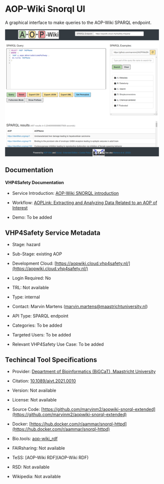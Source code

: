 
# AOP-Wiki Snorql UI

<!--- This file is autogenerated. Edit aopwiki.json to make changes in this page. ---> 

A graphical interface to make queries to the AOP-Wiki SPARQL endpoint.

![AOP-Wiki Snorql UI logo](https://raw.githubusercontent.com/VHP4Safety/cloud/main/docs/service/aopwiki.png)

## Documentation

#### VHP4Safety Documentation

* Service Introduction: [AOP-Wiki SNORQL introduction](https://docs.vhp4safety.nl/en/latest/tutorials/aopwiki/aopwiki.html) 

* Workflow: [AOPLink: Extracting and Analyzing Data Related to an AOP of Interest](https://docs.vhp4safety.nl/en/latest/tutorials/aoplink/aoplink.html) 

* Demo: To be added

<h4 id='tess-widget-materials-header'></h4>

<div id='tess-widget-materials-list' class='tess-widget tess-widget-list'></div>
<script>
  function initTeSSWidgets() {
    var query = 'aopwiki';
    if (query.trim() != '') {
      TessWidget.Materials(document.getElementById('tess-widget-materials-list'),
                           'SimpleList',
                           {
                             opts: {
                               enableSearch: false
                             },
                             params: {
                               pageSize: 5,
                               q: query
                             }
                           });
      document.getElementById('tess-widget-materials-header').innerHTML = 'Documentation from ELIXIR TeSS'
    }
}
</script>
<script async='' defer='' src='https://elixirtess.github.io/TeSS_widgets/components/js/tess-widget-standalone.js' onload='initTeSSWidgets()'></script>

## VHP4Safety Service Metadata

* Stage: hazard

* Sub-Stage: existing AOP

* Development Cloud: [https://aopwiki.cloud.vhp4safety.nl/](https://aopwiki.cloud.vhp4safety.nl/) 

* Login Required: No

* TRL: Not available

* Type: internal

* Contact: Marvin Martens (marvin.martens@maastrichtuniversity.nl)

* API Type: SPARQL endpoint

* Categories: To be added

* Targeted Users: To be added

* Relevant VHP4Safety Use Case: To be added

## Techincal Tool Specifications

* Provider: [Department of Bioinformatics (BiGCaT), Maastricht University](https://www.maastrichtuniversity.nl/research/bioinformatics)

* Citation: [10.1089/aivt.2021.0010](https://doi.org/10.1089/aivt.2021.0010)

* Version: Not available

* License: Not available

* Source Code: [https://github.com/marvinm2/aopwiki-snorql-extended](https://github.com/marvinm2/aopwiki-snorql-extended)

* Docker: [https://hub.docker.com/r/aammar/snorql-httpd](https://hub.docker.com/r/aammar/snorql-httpd)

* Bio.tools: [aop-wiki_rdf](aop-wiki_rdf)

* FAIRsharing: Not available

* TeSS: [AOP-Wiki RDF](AOP-Wiki RDF)

* RSD: Not available

* Wikipedia: Not available

<script type="application/ld+json">
  {
    "@context": "https://schema.org/",
    "@type": "SoftwareApplication",
    "http://purl.org/dc/terms/conformsTo": {
      "@type": "CreativeWork", "@id": "https://bioschemas.org/profiles/ComputationalTool/1.0-RELEASE"
    },
    "@id" : "https://vhp4safety.github.io/cloud/service/aopwiki",
    "name": "AOP-Wiki Snorql UI",
    "description": "A graphical interface to make queries to the AOP-Wiki SPARQL endpoint.",
    "url": "https://aopwiki.cloud.vhp4safety.nl/"
  }
</script>
